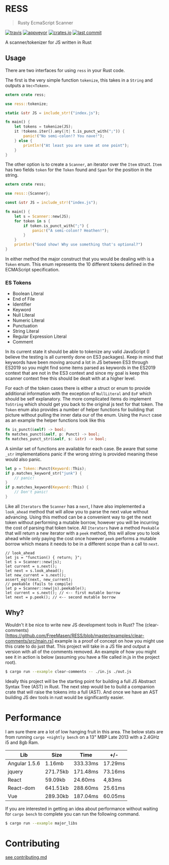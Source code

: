 # RESS
> Rusty EcmaScript Scanner

[![travis](https://img.shields.io/travis/FreeMasen/RESS.svg)](https://travis-ci.org/FreeMasen/RESS)
[![appveyor](https://img.shields.io/appveyor/ci/FreeMasen/RESS.svg)](https://ci.appveyor.com/project/FreeMasen/sitebuilder)
[![crates.io](https://img.shields.io/crates/v/ress.svg)](https://crates.io/crates/ress)
[![last commit](https://img.shields.io/github/last-commit/FreeMasen/RESS.svg)](https://github.com/FreeMasen/RESS/commits/master)

A scanner/tokenizer for JS written in Rust

## Usage
There are two interfaces for using `ress` in your Rust code.

The first is the very simple function `tokenize`, this takes in a `String` and outputs a `Vec<Token>`.

```rust
extern crate ress;

use ress::tokenize;

static &str JS = include_str!("index.js");

fn main() {
    let tokens = tokenize(JS);
    it !tokens.iter().any(|t| t.is_punct_with(";")) {
        panic!("No semi-colon!? You nave!");
    } else {
        println!("At least you are sane at one point");
    }
}

```

The other option is to create a `Scanner`, an iterator over the `Item` struct. `Item` has two fields `token` for the `Token` found and `Span` for the position in the string.
```rust
extern crate ress;

use ress::{Scanner};

const &str JS = include_str!("index.js");

fn main() {
    let s = Scanner::new(JS);
    for token in s {
        if token.is_punct_with(";") {
            panic!("A semi-colon!? Heathen!");
        }
    }
    println!("Good show! Why use something that's optional?")
}
```

In either method the major construct that you would be dealing with is a `Token` enum. This enum represents the 10 different tokens defined in the ECMAScript specification.

### ES Tokens
- Boolean Literal
- End of File
- Identifier
- Keyword
- Null Literal
- Numeric Literal
- Punctuation
- String Literal
- Regular Expression Literal
- Comment

In its current state it should be able to tokenize any valid JavaScript (I believe the testing is all currently done on ES3 packages). Keep in mind that keywords have been moving around a lot in JS between ES3 through ES2019 so you might find some items parsed as keywords in the ES2019 context that are not in the ES3 context and since my goal is keep this scanner context free this should be dealt with at a higher level.

For each of the token cases there is either a struct or enum to provide additional information with the exception of `NullLiteral` and `EoF` which should be self explanatory. The more complicated items do implement `ToString` which should get you back to the original js text for that token. The `Token` enum also provides a number of helper functions for building that picture without pulling the inner data our of the enum. Using the `Punct` case as an example the helper functions look like this
```rust
fn is_punct(&self) -> bool;
fn matches_punct(&self, p: Punct) -> bool;
fn matches_punct_str(&self, s: &str) -> bool;
```
A similar set of functions are available for each case. Be aware that some `_str` implementations panic if the wrong string is provided meaning these would also panic.
```rust
let p = Token::Punct(Keyword::This);
if p.matches_keyword_str("junk") {
    // panic!
}
if p.matches_keyword(Keyword::This) {
    // Don't panic!
}
```

Like all `Iterators` the `Scanner` has a `next`, I have also implemented a `look_ahead` method that will allow you to parse the next value without advancing. Using this method can be a convenient way to get the next token without performing a mutable borrow, however you will be incurring the cost of parsing that token twice. All `Iterators` have a method `Peekable` that will return a new iterator with a `peek` method, this will allow you to look ahead while only paying the cost once however `peek` performs a mutable borrow which means it needs to be in a different scope than a call to `next`.
```
// look_ahead
let js = "function() { return; }";
let s = Scanner::new(js);
let current = s.next();
let next = s.look_ahead();
let new_current = s.next();
assert_eq!(next, new_current);
// peekable (fails to compile)
let p = Scanner::new(js).peekable();
let current = s.next(); // <-- first mutable borrow
let next = p.peek(); // <-- second mutable borrow
```

## Why?
Wouldn't it be nice to write new JS development tools in Rust? The (clear-comments)[https://github.com/FreeMasen/RESS/blob/master/examples/clear-comments/src/main.rs] example is a proof of concept on how you might use this crate to do just that. This project will take in a JS file and output a version with all of the comments removed. An example of how you might see it in action is below (assuming you have a file called in.js in the project root).
```sh
$ cargo run --example clear-comments -- ./in.js ./out.js
```

Ideally this project will be the starting point for building a full JS Abstract Syntax Tree (AST) in Rust. The next step would be to build a companion crate that will raise the tokens into a full (AST). And once we have an AST building JS dev tools in rust would be significantly easier.

# Performance
I am sure there are a lot of low hanging fruit in this area.
The below stats are from running `cargo +nightly bench` on a 13" MBP Late 2013 with a 2.4GHz i5 and 8gb Ram.

|Lib           |Size     |Time     |+/-     |
|---           |---      |---      |---     |
|Angular 1.5.6 |1.16mb   |333.33ms |17.29ms |
|jquery        |271.75kb |171.48ms |73.16ms |
|React         |59.09kb  | 24.60ms | 4,83ms |
|React-dom     |641.51kb |288.60ms |25.61ms |
|Vue           |289.30kb |187.04ms |60.05ms |

If you are interested in getting an idea about performance without waiting for `cargo bench` to complete you can run the following command.

```sh
$ cargo run --example major_libs
```

# Contributing

[see contributing.md](https://github.com/FreeMasen/RESS/blob/master/CONTRIBUTING.md)